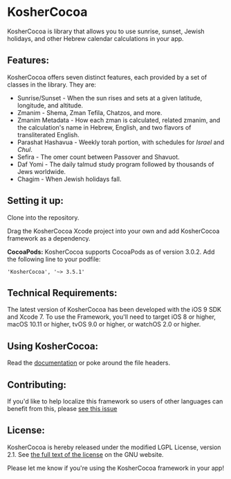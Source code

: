 KosherCocoa
===========

KosherCocoa is library that allows you to use sunrise, sunset, Jewish holidays, and other Hebrew calendar calculations in your app.

Features:
---
KosherCocoa offers seven distinct features, each provided by a set of classes in the library. They are:

- Sunrise/Sunset - When the sun rises and sets at a given latitude, longitude, and altitude.
- Zmanim - Shema, Zman Tefila, Chatzos, and more.
- Zmanim Metadata - How each zman is calculated, related zmanim, and the calculation's name in Hebrew, English, and two flavors of transliterated English. 
- Parashat Hashavua - Weekly torah portion, with schedules for *Israel* and *Chul*.
- Sefira - The omer count between Passover and Shavuot.  
- Daf Yomi - The daily talmud study program followed by thousands of Jews worldwide.
- Chagim - When Jewish holidays fall.

Setting it up:
---
Clone into the repository. 

Drag the KosherCocoa Xcode project into your own and add KosherCocoa framework as a dependency.

**CocoaPods:** KosherCocoa supports CocoaPods as of version 3.0.2. Add the following line to your podfile:

```
'KosherCocoa', '~> 3.5.1'
```

Technical Requirements:
---
The latest version of KosherCocoa has been developed with the iOS 9 SDK and Xcode 7. To use the Framework, you'll need to target iOS 8 or higher, macOS 10.11 or higher, tvOS 9.0 or higher, or watchOS 2.0 or higher.

Using KosherCocoa:
---
Read the [documentation](https://github.com/MosheBerman/KosherCocoa/blob/master/Documentation.md) or poke around the file headers. 

Contributing:
---

If you'd like to help localize this framework so users of other languages can benefit from this, please [see this issue](https://github.com/MosheBerman/KosherCocoa/issues/127)

License:
---
KosherCocoa is hereby released under the modified LGPL License, version 2.1. See [the full text of the license](http://www.gnu.org/licenses/old-licenses/lgpl-2.1.html) on the GNU website.

Please let me know if you're using the KosherCocoa framework in your app! 
